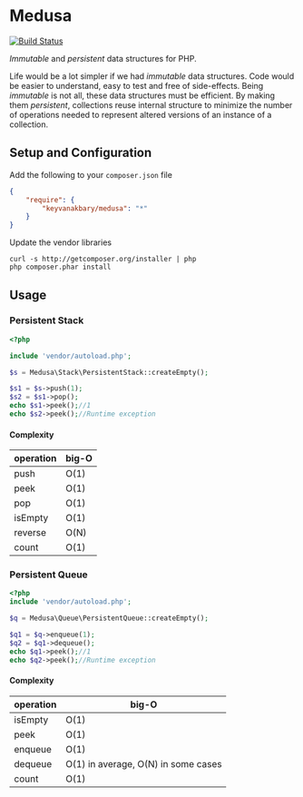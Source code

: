 # Medusa

[![Build Status](https://secure.travis-ci.org/keyvanakbary/medusa.svg?branch=master)](http://travis-ci.org/keyvanakbary/medusa)

*Immutable* and *persistent* data structures for PHP.

Life would be a lot simpler if we had *immutable* data structures. Code would be easier to understand, easy to test and free of side-effects. Being *immutable* is not all, these data structures must be efficient. By making them *persistent*, collections reuse internal structure to minimize the number of operations needed to represent altered versions of an instance of a collection.

## Setup and Configuration
Add the following to your `composer.json` file
```json
{
    "require": {
        "keyvanakbary/medusa": "*"
    }
}
```

Update the vendor libraries

    curl -s http://getcomposer.org/installer | php
    php composer.phar install

## Usage

### Persistent Stack

```php
<?php

include 'vendor/autoload.php';

$s = Medusa\Stack\PersistentStack::createEmpty();

$s1 = $s->push(1);
$s2 = $s1->pop();
echo $s1->peek();//1
echo $s2->peek();//Runtime exception
```

#### Complexity
operation | big-O
----------|------
push      | O(1)
peek      | O(1)
pop       | O(1)
isEmpty   | O(1)
reverse   | O(N)
count     | O(1)

### Persistent Queue

```php
<?php
include 'vendor/autoload.php';

$q = Medusa\Queue\PersistentQueue::createEmpty();

$q1 = $q->enqueue(1);
$q2 = $q1->dequeue();
echo $q1->peek();//1
echo $q2->peek();//Runtime exception
```

#### Complexity
operation | big-O
----------|------
isEmpty   | O(1)
peek      | O(1)
enqueue   | O(1)
dequeue   | O(1) in average, O(N) in some cases
count     | O(1)
